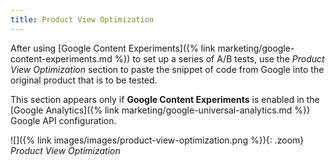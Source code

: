```yaml
---
title: Product View Optimization
---
```


After using [Google Content Experiments]({% link marketing/google-content-experiments.md %}) to set up a series of A/B tests, use the _Product View Optimization_ section to paste the snippet of code from Google into the original product that is to be tested.

This section appears only if **Google Content Experiments** is enabled in the [Google Analytics]({% link marketing/google-universal-analytics.md %}) Google API configuration.

![]({% link images/images/product-view-optimization.png %}){: .zoom}
_Product View Optimization_
